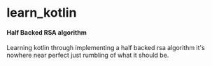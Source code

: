 # learn_kotlin

#### Half Backed RSA algorithm

Learning kotlin through implementing a half backed rsa algorithm it's nowhere near perfect just rumbling of what it should be.
